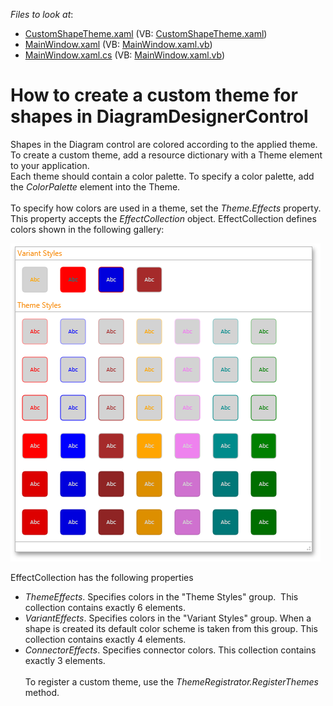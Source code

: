 <!-- default file list -->
*Files to look at*:

* [CustomShapeTheme.xaml](./CS/CustomShapeThemes/CustomShapeTheme.xaml) (VB: [CustomShapeTheme.xaml](./VB/CustomShapeThemes/CustomShapeTheme.xaml))
* [MainWindow.xaml](./CS/CustomShapeThemes/MainWindow.xaml) (VB: [MainWindow.xaml.vb](./VB/CustomShapeThemes/MainWindow.xaml.vb))
* [MainWindow.xaml.cs](./CS/CustomShapeThemes/MainWindow.xaml.cs) (VB: [MainWindow.xaml.vb](./VB/CustomShapeThemes/MainWindow.xaml.vb))
<!-- default file list end -->
# How to create a custom theme for shapes in DiagramDesignerControl


<p>Shapes in the Diagram control are colored according to the applied theme. To create a custom theme, add a resource dictionary with a Theme element to your application. <br>Each theme should contain a color palette. To specify a color palette, add the <em>ColorPalette</em> element into the Theme. <br><br>To specify how colors are used in a theme, set the <em>Theme.Effects</em> property. This property accepts the <em>EffectCollection</em> object. EffectCollection defines colors shown in the following gallery:</p>
<img src="https://raw.githubusercontent.com/DevExpress-Examples/how-to-create-a-custom-theme-for-shapes-in-diagramdesignercontrol-t324540/15.2.5+/media/fa41b68c-aa14-11e5-80bf-00155d62480c.png"><br>
<p>EffectCollection has the following properties

* <em>ThemeEffects</em>. Specifies colors in the "Theme Styles" group.  This collection contains exactly 6 elements.
* <em>VariantEffects</em>. Specifies colors in the "Variant Styles" group. When a shape is created its default color scheme is taken from this group. This collection contains exactly 4 elements.
* <em>ConnectorEffects</em>. Specifies connector colors. This collection contains exactly 3 elements.<br> <br>To register a custom theme, use the <em>ThemeRegistrator.RegisterThemes</em> method. </p>

<br/>


